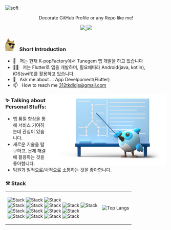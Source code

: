 ![soft](https://capsule-render.vercel.app/api?type=soft&color=00498c&text=Kimtaeoug\'Profile&fontSize=40&fontColor=FFFFFF&animation=fadeIn)
<p align='center'> Decorate GitHub Profile or any Repo like me! </p>
<p align='center'>
  <a href="https://github.com/kyechan99/capsule-render/labels/Idea">
    <img src="https://img.shields.io/badge/IDEA%20ISSUE%20-%23F7DF1E.svg?&style=for-the-badge&&logoColor=white"/>
  </a>
  <a href="#demo">
    <img src="https://img.shields.io/badge/DEMO%20-%234FC08D.svg?&style=for-the-badge&&logoColor=white"/>
  </a>
</p>

### <img src="./rockstar.gif" width="40px"> Short Introduction
- 🔭 &nbsp; 저는 현재 K-popFactory에서 Tunegem 앱 개발을 하고 있습니다
- 🧑‍💻 &nbsp; 저는 Flutter로 앱을 개발하며, 필요에따라 Android(java, kotlin), iOS(swift)를 활용하고 있습니다.  
- 💬 &nbsp; Ask me about ... App Develpoment(Flutter)  
- 📫 &nbsp; How to reach me 312tkdldjs@gmail.com  

<img align="right" width="375"  src="./flutter_img.png" />

### ✨ Talking about Personal Stuffs:

- 앱 품질 향상을 통해 서비스 기여하는데 관심이 있습니다.
- 새로운 기술을 탐구하고, 문제 해결에 활용하는 것을 좋아합니다.
- 팀원과 일적으로/사적으로 소통하는 것을 좋아합니다.
  
### ⚒️ Stack
<table>
  <tr>
    <td>
<div align="left">
  
![Stack](https://img.shields.io/badge/flutter-02569B?style=for-the-badge&logo=Flutter&logoColor=white)
![Stack](https://img.shields.io/badge/android-3DDC84?style=for-the-badge&logo=Android&logoColor=white)
![Stack](https://img.shields.io/badge/apple-000000?style=for-the-badge&logo=IOS&logoColor=white)  
![Stack](https://img.shields.io/badge/dart-0175C2?style=for-the-badge&logo=Dart&logoColor=white)
![Stack](https://img.shields.io/badge/kotlin-7F52FF?style=for-the-badge&logo=Kotlin&logoColor=white)
![Stack](https://img.shields.io/badge/swift-F05138?style=for-the-badge&logo=Swift&logoColor=white)
![Stack](https://img.shields.io/badge/Java-007396?style=for-the-badge&logo=java&logoColor=white)
![Stack](https://img.shields.io/badge/Python-3776AB?style=for-the-badge&logo=Python&logoColor=white)  
![Stack](https://img.shields.io/badge/firebase-FFCA28?style=for-the-badge&logo=Firebase&logoColor=white)
![Stack](https://img.shields.io/badge/ffmpeg-007808?style=for-the-badge&logo=FFmpeg&logoColor=white)
![Stack](https://img.shields.io/badge/fastlane-00F200?style=for-the-badge&logo=FastLane&logoColor=white)
![Stack](https://img.shields.io/badge/githubactions-2088FF?style=for-the-badge&logo=GithubActions&logoColor=white)  
![Stack](https://img.shields.io/badge/slack-4A154B?style=for-the-badge&logo=Slack&logoColor=white)
![Stack](https://img.shields.io/badge/notion-000000?style=for-the-badge&logo=Notion&logoColor=white)
![Stack](https://img.shields.io/badge/github-181717?style=for-the-badge&logo=Github&logoColor=white)
![Stack](https://img.shields.io/badge/figma-F24E1E?style=for-the-badge&logo=Figma&logoColor=white)    
<div>        
    </td>
  <td>
    
![Top Langs](https://github-readme-stats.vercel.app/api/top-langs/?username=kimtaeoug&layout=compact)    
  </td>
  </tr>
</table>

